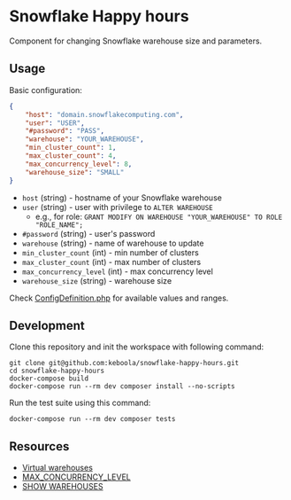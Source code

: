 # Snowflake Happy hours

Component for changing Snowflake warehouse size and parameters.

## Usage

Basic configuration:
```json
{
    "host": "domain.snowflakecomputing.com",
    "user": "USER",
    "#password": "PASS",
    "warehouse": "YOUR_WAREHOUSE",
    "min_cluster_count": 1,
    "max_cluster_count": 4,
    "max_concurrency_level": 8,
    "warehouse_size": "SMALL"
}
```

 - `host` (string) - hostname of your Snowflake warehouse
 - `user` (string) - user with privilege to `ALTER WAREHOUSE`
   - e.g., for role: `GRANT MODIFY ON WAREHOUSE "YOUR_WAREHOUSE" TO ROLE "ROLE_NAME";`
 - `#password` (string) - user's password
 - `warehouse` (string) - name of warehouse to update
 - `min_cluster_count` (int) - min number of clusters
 - `max_cluster_count` (int) - max number of clusters
 - `max_concurrency_level` (int) - max concurrency level
 - `warehouse_size` (string) - warehouse size

Check [ConfigDefinition.php](/src/ConfigDefinition.php) for available values and ranges.

## Development
 
Clone this repository and init the workspace with following command:
```shell
git clone git@github.com:keboola/snowflake-happy-hours.git
cd snowflake-happy-hours
docker-compose build
docker-compose run --rm dev composer install --no-scripts
```

Run the test suite using this command:
```shell
docker-compose run --rm dev composer tests
```
 
## Resources

- [Virtual warehouses](https://docs.snowflake.com/en/user-guide/warehouses)
- [MAX_CONCURRENCY_LEVEL](https://docs.snowflake.com/en/sql-reference/parameters#label-max-concurrency-level)
- [SHOW WAREHOUSES](https://docs.snowflake.com/en/sql-reference/sql/show-warehouses)

